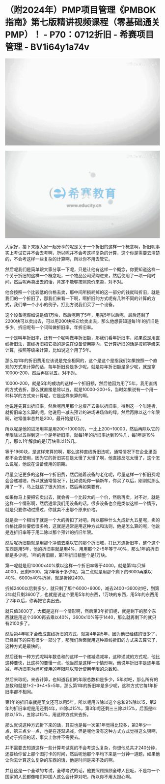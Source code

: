 # （附2024年）PMP项目管理《PMBOK指南》第七版精讲视频课程（零基础通关PMP）！ - P70：0712折旧 - 希赛项目管理 - BV1i64y1a74v

![](img/45dee45c0bb7cf43fabff52b6ca7a62e_0.png)

![](img/45dee45c0bb7cf43fabff52b6ca7a62e_1.png)

大家好，接下来跟大家一起分享的呢是关于一个折旧的这样一个概念啊，折旧呢事实上考试它并不会去考啊，所以呢并不会考这样复杂的计算，这个你是需要去清楚的，不会考这样一些复杂的计算啊，所以你不用去管它。

然后呢我们是简单跟大家分享一下呢，只是让他有这样一个概念，你要知道这样一个关于折旧的这样一个概念呃，一个物品公司采购进来，然后使用了一项一段时间，然后呢再卖出去的话，肯定不能够按照原价来卖，对不对。

他会按照一个比较低的价格去卖，那中间所损耗掉的这一部分的钱就叫折旧，就是我们的一个折旧了，那我们来看一下啊，啊折旧的方式呢有几种不同的计算的方式，我们举一个小小的例子，打比方说我们买了一个设备。

这个设备呢假如说是值1万块，然后呢用了5年，用完5年以后呢，最后还剩了2200块可以卖出去，可以用200块把它给卖出去，那么他想要知道每1年的折旧是多少，折旧呢有一个词叫做折旧率，年折旧率。

一个是叫年折旧率，还有一个呢叫做年折旧额，那我们看年折旧率，如果说是用直线折旧法，直线折旧把它指的是说在设备使用期内，它计算折旧的话是按照等级来计算，按照等级来计算，比如说这个用了5年。

那么每1年的折旧费用应该说是完全相同的，这个是这个是指我们如果按照一个直观的方式来计算的话，每年折旧费是多少呢，就是每年折旧额是多少呢，就是拿10000-200，然后再除以五，对不对。

10000-200，就是5年的成功的这样一个折旧额，然后他因为用了5年，我用直线的方式去折，那么就直接是除以五，就是10000-200÷5，当时如果说有一个用一种科学的方式来计算呢，它是这样来算的啊。

他说连先算出折旧率，然后呢再用那个总资产去乘以折旧率，得到这一个叫连折，就折旧率怎么算的呢，他说用一减去预计的进场进场值的绿，然后再除以这个年限啊，进常值率总共是200，最开始是1万。

所以呢是他的进场用率是用200÷10000的，一比上200÷10000，然后再除以它的年限除以五得到这一个是年折旧率，就每1年的折旧率达到19%几，每1年是19%几，那么1年解救的是1万块乘以1%几。

等于1960块，是这样来算的啊，那么这种直线折旧法呢，通常情况下在企业里面都不会去使用，因为它的折旧实在是太慢了太慢了啊，他直接反吃太慢了，这个怎么说呢，他说在设备使用的前期。

尽量会记更多的这样一个折旧费，然后随着设备的老化呢，尽量这样一个折旧费呢会会递减嗯，所以就通常情况下，比如说呃你一辆新车，你买了以后，刚刚就那么用了一下，马上就跳了很大的水，然后再如果要有。

如果你马上要把它卖出去，就会折一个比较大的一个价，然后再卖，对不对，就是这样一个情形啊，然后通常我们用设备的话，很多设备也会是类似这样一个情形，就是只要你动过摸过，你就卖不出那个原来价格。

就是卖一个相当于就是一个大的折扣了对吧，所以那种什么九成新九五星呢，卖的价格比原价要低很多哈，这就是通常是用这种方式和法则，他是怎么算的呢，他说是连折旧率等于用二除以那个预计的折旧年限。

然后呢折旧额就是用那个净值去乘以它的那个折旧域，打比方连折旧率，整个这个东西是用5年，他的折旧率就是用4%，用用那个2÷5年等于40%，那么1年的折旧额是多少呢，1年的折旧额，第1年折旧额整个是1万块。

第一呢就是用10000x40%乘以这样一个折旧率等于4000，就是第1年只掉4000，还剩6000，第2年等于多少呢，第二点就是用那个剩下的6000再乘以40%，6000x40%折掉，就是折掉2400。

折掉2400以后剩多少，就只剩了那个6000÷6000，减去2400=3600对吧，到第2年就只剩3600了，也就是说这个要用5年的东西，1万块的东西，用5年的东西用了2年以后，你再把它卖出去。

就只值3600了，大概是这样一个情形啊，然后第3年折旧呢，就是剩下的那个东西就是用这个3600再去乘以40%，3600x10%等于1440，那么就再剩下的就只有2100多了。

然后第4年呢才会改成直线折旧的方式，就第4年第5年，因为他已经结的很少了，已经剩下的只有很少一部分了，那我们后面就用这种直线折旧的方式来去算它了，这种方式是最快的。

然后还有一种方式呢叫年数总和的这样一个递减递减率，这种递减的方式呢，他比这种要快，比这种的要慢一点，他当然是这样一个情形啊，他说年折旧率是逐年递减，年折旧率为尚可使用的年限除以预计使用年限的总数和。

然后来取呃，来去计算，也知道我们的年限总数和是多少，5年对吧，那么所有的总数和就是1+2+3+4+5=5年，那么第1年的折旧率是多少呢，这种方式它每1年折旧率都不相同。

第1年的折旧率就是英文还可以用5年，所以呢用五除以这个总和9%除以15，第2年的折旧率呢是用还剩4年，四除以15%，第3年呢还剩三三除以15%，后面是四除以15%，五除以15%，用这种方式来去折。

那么就说这种方式折下来的话，其实也是每一次第1年觉得比较多，第2年少一点，第三点少一点，也是在逐渐递减，但是呢他没有这种方式方式觉得这么狠啊，呃对于折旧的话，事实上你并不需要去。

并不需要去知道这样一些计算考试真的不会考这么复杂，你想他总共才240分钟，还要给你留上那个图打卡的时间，然后呢他那个平均下来是一分钟一道题，如果他让你去计算这么复杂的东西的话，他是时间是来不及的啊。

并且这是一个全球的考试，全球考试的话，他要照顾照顾全球人民呃，不是每一个国家的人民都像咱们中国人这么会计算对吧，所以你不用太担心啊。


